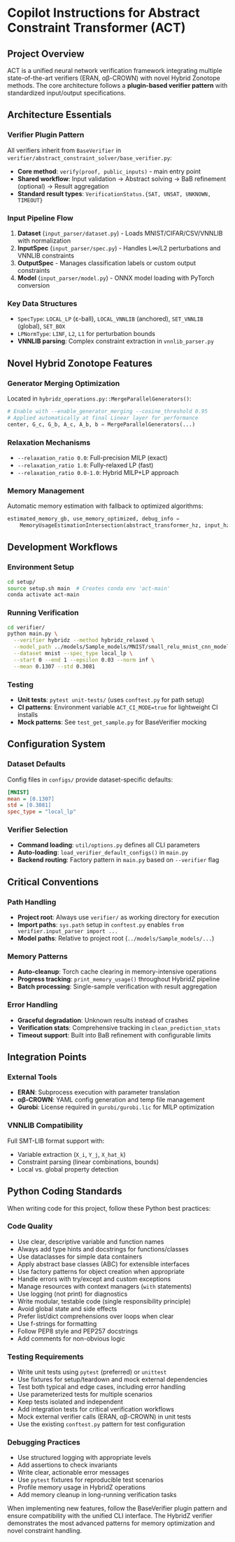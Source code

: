 # Copilot Instructions for Abstract Constraint Transformer (ACT)

## Project Overview
ACT is a unified neural network verification framework integrating multiple state-of-the-art verifiers (ERAN, αβ-CROWN) with novel Hybrid Zonotope methods. The core architecture follows a **plugin-based verifier pattern** with standardized input/output specifications.

## Architecture Essentials

### Verifier Plugin Pattern
All verifiers inherit from `BaseVerifier` in `verifier/abstract_constraint_solver/base_verifier.py`:
- **Core method**: `verify(proof, public_inputs)` - main entry point
- **Shared workflow**: Input validation → Abstract solving → BaB refinement (optional) → Result aggregation
- **Standard result types**: `VerificationStatus.{SAT, UNSAT, UNKNOWN, TIMEOUT}`

### Input Pipeline Flow
1. **Dataset** (`input_parser/dataset.py`) - Loads MNIST/CIFAR/CSV/VNNLIB with normalization
2. **InputSpec** (`input_parser/spec.py`) - Handles L∞/L2 perturbations and VNNLIB constraints  
3. **OutputSpec** - Manages classification labels or custom output constraints
4. **Model** (`input_parser/model.py`) - ONNX model loading with PyTorch conversion

### Key Data Structures
- `SpecType`: `LOCAL_LP` (ε-ball), `LOCAL_VNNLIB` (anchored), `SET_VNNLIB` (global), `SET_BOX`
- `LPNormType`: `LINF`, `L2`, `L1` for perturbation bounds
- **VNNLIB parsing**: Complex constraint extraction in `vnnlib_parser.py`

## Novel Hybrid Zonotope Features

### Generator Merging Optimization
Located in `hybridz_operations.py::MergeParallelGenerators()`:
```python
# Enable with --enable_generator_merging --cosine_threshold 0.95
# Applied automatically at final Linear layer for performance
center, G_c, G_b, A_c, A_b, b = MergeParallelGenerators(...)
```

### Relaxation Mechanisms
- `--relaxation_ratio 0.0`: Full-precision MILP (exact)
- `--relaxation_ratio 1.0`: Fully-relaxed LP (fast) 
- `--relaxation_ratio 0.0-1.0`: Hybrid MILP+LP approach

### Memory Management
Automatic memory estimation with fallback to optimized algorithms:
```python
estimated_memory_gb, use_memory_optimized, debug_info = 
    MemoryUsageEstimationIntersection(abstract_transformer_hz, input_hz)
```

## Development Workflows

### Environment Setup
```bash
cd setup/
source setup.sh main  # Creates conda env 'act-main'
conda activate act-main
```

### Running Verification
```bash
cd verifier/
python main.py \
  --verifier hybridz --method hybridz_relaxed \
  --model_path ../models/Sample_models/MNIST/small_relu_mnist_cnn_model_1.onnx \
  --dataset mnist --spec_type local_lp \
  --start 0 --end 1 --epsilon 0.03 --norm inf \
  --mean 0.1307 --std 0.3081
```

### Testing
- **Unit tests**: `pytest unit-tests/` (uses `conftest.py` for path setup)
- **CI patterns**: Environment variable `ACT_CI_MODE=true` for lightweight CI installs
- **Mock patterns**: See `test_get_sample.py` for BaseVerifier mocking

## Configuration System

### Dataset Defaults
Config files in `configs/` provide dataset-specific defaults:
```ini
[MNIST]
mean = [0.1307]
std = [0.3081]
spec_type = "local_lp"
```

### Verifier Selection
- **Command loading**: `util/options.py` defines all CLI parameters
- **Auto-loading**: `load_verifier_default_configs()` in `main.py`
- **Backend routing**: Factory pattern in `main.py` based on `--verifier` flag

## Critical Conventions

### Path Handling
- **Project root**: Always use `verifier/` as working directory for execution
- **Import paths**: `sys.path` setup in `conftest.py` enables `from verifier.input_parser import ...`
- **Model paths**: Relative to project root (`../models/Sample_models/...`)

### Memory Patterns
- **Auto-cleanup**: Torch cache clearing in memory-intensive operations
- **Progress tracking**: `print_memory_usage()` throughout HybridZ pipeline
- **Batch processing**: Single-sample verification with result aggregation

### Error Handling
- **Graceful degradation**: Unknown results instead of crashes
- **Verification stats**: Comprehensive tracking in `clean_prediction_stats`
- **Timeout support**: Built into BaB refinement with configurable limits

## Integration Points

### External Tools
- **ERAN**: Subprocess execution with parameter translation
- **αβ-CROWN**: YAML config generation and temp file management  
- **Gurobi**: License required in `gurobi/gurobi.lic` for MILP optimization

### VNNLIB Compatibility
Full SMT-LIB format support with:
- Variable extraction (`X_i`, `Y_j`, `X_hat_k`)
- Constraint parsing (linear combinations, bounds)
- Local vs. global property detection

## Python Coding Standards

When writing code for this project, follow these Python best practices:

### Code Quality
- Use clear, descriptive variable and function names
- Always add type hints and docstrings for functions/classes
- Use dataclasses for simple data containers
- Apply abstract base classes (ABC) for extensible interfaces
- Use factory patterns for object creation when appropriate
- Handle errors with try/except and custom exceptions
- Manage resources with context managers (`with` statements)
- Use logging (not print) for diagnostics
- Write modular, testable code (single responsibility principle)
- Avoid global state and side effects
- Prefer list/dict comprehensions over loops when clear
- Use f-strings for formatting
- Follow PEP8 style and PEP257 docstrings
- Add comments for non-obvious logic

### Testing Requirements
- Write unit tests using `pytest` (preferred) or `unittest`
- Use fixtures for setup/teardown and mock external dependencies
- Test both typical and edge cases, including error handling
- Use parameterized tests for multiple scenarios
- Keep tests isolated and independent
- Add integration tests for critical verification workflows
- Mock external verifier calls (ERAN, αβ-CROWN) in unit tests
- Use the existing `conftest.py` pattern for test configuration

### Debugging Practices
- Use structured logging with appropriate levels
- Add assertions to check invariants
- Write clear, actionable error messages
- Use `pytest` fixtures for reproducible test scenarios
- Profile memory usage in HybridZ operations
- Add memory cleanup in long-running verification tasks

When implementing new features, follow the BaseVerifier plugin pattern and ensure compatibility with the unified CLI interface. The HybridZ verifier demonstrates the most advanced patterns for memory optimization and novel constraint handling.